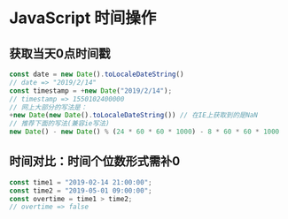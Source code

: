 # JavaScript 时间操作

## 获取当天0点时间戳

```javascript
const date = new Date().toLocaleDateString()
// date => "2019/2/14"
const timestamp = +new Date("2019/2/14");
// timestamp => 1550102400000
// 网上大部分的写法是：
+new Date(new Date().toLocaleDateString()) // 在IE上获取到的是NaN
// 推荐下面的写法(兼容ie写法)
new Date() - new Date() % (24 * 60 * 60 * 1000) - 8 * 60 * 60 * 1000
```

## 时间对比：时间个位数形式需补0

```javascript
const time1 = "2019-02-14 21:00:00";
const time2 = "2019-05-01 09:00:00";
const overtime = time1 > time2;
// overtime => false
```

